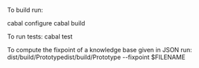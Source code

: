 To build run:

cabal configure
cabal build


To run tests:
cabal test

To compute the fixpoint of a knowledge base given in JSON run:
dist/build/Prototypedist/build/Prototype --fixpoint $FILENAME 
